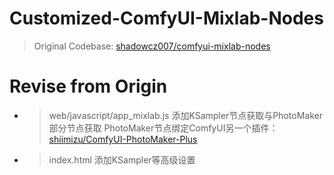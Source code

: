 # Customized-ComfyUI-Mixlab-Nodes
> Original Codebase:
> [shadowcz007/comfyui-mixlab-nodes](https://github.com/shadowcz007/comfyui-mixlab-nodes)

# Revise from Origin
- > web/javascript/app_mixlab.js
  > 添加KSampler节点获取与PhotoMaker部分节点获取
  > PhotoMaker节点绑定ComfyUI另一个插件：[shiimizu/ComfyUI-PhotoMaker-Plus](https://github.com/shiimizu/ComfyUI-PhotoMaker-Plus)

- > index.html
  > 添加KSampler等高级设置